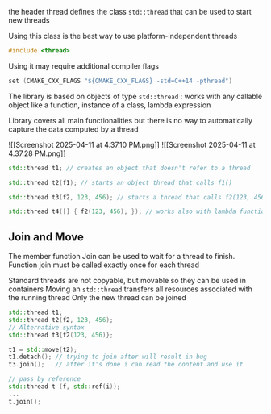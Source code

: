 the header thread defines the class `std::thread` that can be used to start new threads

Using this class is the best way to use platform-independent threads

```c++
#include <thread>
```

Using it may require additional compiler flags

```c++
set (CMAKE_CXX_FLAGS "${CMAKE_CXX_FLAGS} -std=C++14 -pthread")
```

The library is based on objects of type `std::thread` : works with any callable object like a function, instance of a class, lambda expression

Library covers all main functionalities but there is no way to automatically capture the data computed by a thread

![[Screenshot 2025-04-11 at 4.37.10 PM.png]]
![[Screenshot 2025-04-11 at 4.37.28 PM.png]]

```c++
std::thread t1; // creates an object that doesn't refer to a thread

std::thread t2(f1); // starts an object thread that calls f1()

std::thread t3(f2, 123, 456); // starts a thread that calls f2(123, 456)

std::thread t4([] { f2(123, 456); }); // works also with lambda functions
```

## Join and Move

The member function Join can be used to wait for a thread to finish.
Function join must be called exactly once for each thread

Standard threads are not copyable, but movable so they can be used in containers
	Moving an `std::thread` transfers all resources associated with the running thread
	Only the new thread can be joined

```c++
std::thread t1; 
std::thread t2(f2, 123, 456); 
// Alternative syntax 
std::thread t3{f2(123, 456)}; 

t1 = std::move(t2);  
t1.detach(); // trying to join after will result in bug
t3.join();   // after it's done i can read the content and use it

// pass by reference
std::thread t (f, std::ref(i));
...
t.join();
```

